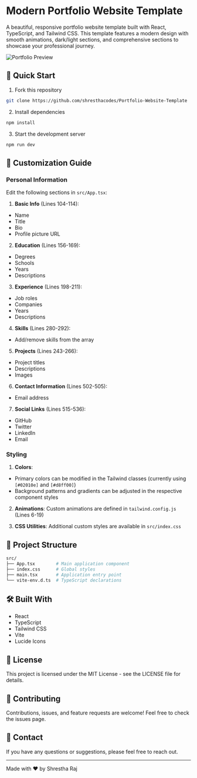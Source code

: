 # Modern Portfolio Website Template

A beautiful, responsive portfolio website template built with React, TypeScript, and Tailwind CSS. This template features a modern design with smooth animations, dark/light sections, and comprehensive sections to showcase your professional journey.

![Portfolio Preview](https://source.unsplash.com/random/1200x630?portfolio&sig=1)

## 🚀 Quick Start

1. Fork this repository

```bash
git clone https://github.com/shresthacodes/Portfolio-Website-Template
```

2. Install dependencies

```bash
npm install
```

3. Start the development server

```bash
npm run dev
```

## 🎨 Customization Guide

### Personal Information

Edit the following sections in `src/App.tsx`:

1. **Basic Info** (Lines 104-114):

- Name
- Title
- Bio
- Profile picture URL

2. **Education** (Lines 156-169):

- Degrees
- Schools
- Years
- Descriptions

3. **Experience** (Lines 198-211):

- Job roles
- Companies
- Years
- Descriptions

4. **Skills** (Lines 280-292):

- Add/remove skills from the array

5. **Projects** (Lines 243-266):

- Project titles
- Descriptions
- Images

6. **Contact Information** (Lines 502-505):

- Email address

7. **Social Links** (Lines 515-536):

- GitHub
- Twitter
- LinkedIn
- Email

### Styling

1. **Colors**:

- Primary colors can be modified in the Tailwind classes (currently using `[#02010e]` and `[#d8ff00]`)
- Background patterns and gradients can be adjusted in the respective component styles

2. **Animations**:
   Custom animations are defined in `tailwind.config.js` (Lines 6-19)

3. **CSS Utilities**:
   Additional custom styles are available in `src/index.css`

## 📁 Project Structure

```bash
src/
├── App.tsx        # Main application component
├── index.css      # Global styles
├── main.tsx       # Application entry point
└── vite-env.d.ts  # TypeScript declarations
```

## 🛠️ Built With

- React
- TypeScript
- Tailwind CSS
- Vite
- Lucide Icons

## 📝 License

This project is licensed under the MIT License - see the LICENSE file for details.

## 🤝 Contributing

Contributions, issues, and feature requests are welcome! Feel free to check the issues page.

## 📧 Contact

If you have any questions or suggestions, please feel free to reach out.

---

Made with ❤️ by Shrestha Raj
